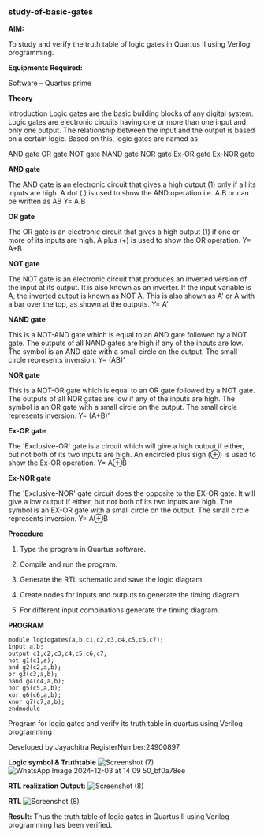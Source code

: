 ### study-of-basic-gates

**AIM:** 

To study and verify the truth table of logic gates in Quartus II using Verilog programming.

**Equipments Required:**

Software – Quartus prime 

**Theory**

Introduction Logic gates are the basic building blocks of any digital system. Logic gates are electronic circuits having one or more than one input and only one output. The relationship between the input and the output is based on a certain logic. Based on this, logic gates are named as

AND gate OR gate NOT gate NAND gate NOR gate Ex-OR gate Ex-NOR gate

**AND gate**

The AND gate is an electronic circuit that gives a high output (1) only if all its inputs are high. A dot (.) is used to show the AND operation i.e. A.B or can be written as AB
Y= A.B

**OR gate** 

The OR gate is an electronic circuit that gives a high output (1) if one or more of its inputs are high. A plus (+) is used to show the OR operation.
Y= A+B

**NOT gate**

The NOT gate is an electronic circuit that produces an inverted version of the input at its output. It is also known as an inverter. If the input variable is A, the inverted output is known as NOT A. This is also shown as A' or A with a bar over the top, as shown at the outputs.
Y= A'

**NAND gate**

This is a NOT-AND gate which is equal to an AND gate followed by a NOT gate. The outputs of all NAND gates are high if any of the inputs are low. The symbol is an AND gate with a small circle on the output. The small circle represents inversion.
Y= (AB)’

**NOR gate**

This is a NOT-OR gate which is equal to an OR gate followed by a NOT gate. The outputs of all NOR gates are low if any of the inputs are high. The symbol is an OR gate with a small circle on the output. The small circle represents inversion.
Y= (A+B)’

**Ex-OR gate**

The 'Exclusive-OR' gate is a circuit which will give a high output if either, but not both of its two inputs are high. An encircled plus sign (⊕) is used to show the Ex-OR operation.
Y= A⊕B

**Ex-NOR gate**

The 'Exclusive-NOR' gate circuit does the opposite to the EX-OR gate. It will give a low output if either, but not both of its two inputs are high. The symbol is an EX-OR gate with a small circle on the output. The small circle represents inversion.
Y= A⊕B

**Procedure** 

1.	Type the program in Quartus software.

2.	Compile and run the program.

3.	Generate the RTL schematic and save the logic diagram.

4.	Create nodes for inputs and outputs to generate the timing diagram.

5.	For different input combinations generate the timing diagram.


**PROGRAM**

    module logicgates(a,b,c1,c2,c3,c4,c5,c6,c7);
    input a,b;
    output c1,c2,c3,c4,c5,c6,c7;
    not g1(c1,a);
    and g2(c2,a,b);
    or g3(c3,a,b);
    nand g4(c4,a,b);
    nor g5(c5,a,b);
    xor g6(c6,a,b);
    xnor g7(c7,a,b);
    endmodule

Program for logic gates and verify its truth table in quartus using Verilog programming

 Developed by:Jayachitra RegisterNumber:24900897 
 
**Logic symbol & Truthtable**
![Screenshot (7)](https://github.com/user-attachments/assets/4e53d4f4-8bcd-4fae-82e9-5503e579d4c2)
![WhatsApp Image 2024-12-03 at 14 09 50_bf0a78ee](https://github.com/user-attachments/assets/2183cc05-65aa-43a0-9d0b-a7eb6a6f1328)



**RTL realization Output:** 
![Screenshot (8)](https://github.com/user-attachments/assets/070576dd-134d-4149-9fd9-535c6f6a45e1)

**RTL**
![Screenshot (8)](https://github.com/user-attachments/assets/c204483f-f23b-463b-b748-f6304a7c7c98)


**Result:**
Thus the truth table of logic gates in Quartus II using Verilog programming has been verified.


